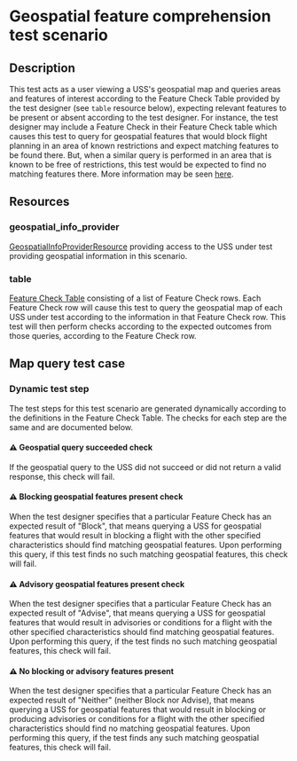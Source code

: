 # Geospatial feature comprehension test scenario

## Description

This test acts as a user viewing a USS's geospatial map and queries areas and features of interest according to the Feature Check Table provided by the test designer (see `table` resource below), expecting relevant features to be present or absent according to the test designer.  For instance, the test designer may include a Feature Check in their Feature Check table which causes this test to query for geospatial features that would block flight planning in an area of known restrictions and expect matching features to be found there.  But, when a similar query is performed in an area that is known to be free of restrictions, this test would be expected to find no matching features there.  More information may be seen [here](https://github.com/interuss/tsc/pull/7).

## Resources

### geospatial_info_provider

[GeospatialInfoProviderResource](../../../resources/geospatial_info/geospatial_info_providers.py) providing access to the USS under test providing geospatial information in this scenario.

### table

[Feature Check Table](../../../resources/interuss/geospatial_map/feature_check_table.py) consisting of a list of Feature Check rows.  Each Feature Check row will cause this test to query the geospatial map of each USS under test according to the information in that Feature Check row.  This test will then perform checks according to the expected outcomes from those queries, according to the Feature Check row.

## Map query test case

### Dynamic test step

The test steps for this test scenario are generated dynamically according to the definitions in the Feature Check Table.  The checks for each step are the same and are documented below.

#### ⚠️ Geospatial query succeeded check

If the geospatial query to the USS did not succeed or did not return a valid response, this check will fail.

#### ⚠️ Blocking geospatial features present check

When the test designer specifies that a particular Feature Check has an expected result of "Block", that means querying a USS for geospatial features that would result in blocking a flight with the other specified characteristics should find matching geospatial features.  Upon performing this query, if this test finds no such matching geospatial features, this check will fail.

#### ⚠️ Advisory geospatial features present check

When the test designer specifies that a particular Feature Check has an expected result of "Advise", that means querying a USS for geospatial features that would result in advisories or conditions for a flight with the other specified characteristics should find matching geospatial features.  Upon performing this query, if the test finds no such matching geospatial features, this check will fail.

#### ⚠️ No blocking or advisory features present

When the test designer specifies that a particular Feature Check has an expected result of "Neither" (neither Block nor Advise), that means querying a USS for geospatial features that would result in blocking or producing advisories or conditions for a flight with the other specified characteristics should find no matching geospatial features.  Upon performing this query, if the test finds any such matching geospatial features, this check will fail.
